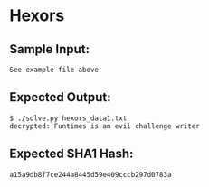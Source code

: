 # Hexors

## Sample Input:

```
See example file above
```
## Expected Output:

```
$ ./solve.py hexors_data1.txt 
decrypted: Funtimes is an evil challenge writer
```
## Expected SHA1 Hash:

```
a15a9db8f7ce244a8445d59e409cccb297d0783a
```
